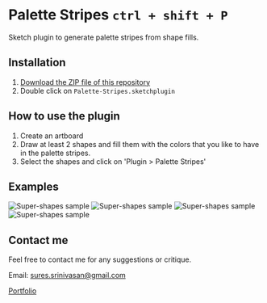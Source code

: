 # Palette Stripes `ctrl + shift + P`
Sketch plugin to generate palette stripes from shape fills.

## Installation

1. [Download the ZIP file of this repository](https://github.com/sureskumar/palette-stripes/archive/master.zip)
2. Double click on `Palette-Stripes.sketchplugin`

## How to use the plugin

1. Create an artboard
2. Draw at least 2 shapes and fill them with the colors that you like to have in the palette stripes.
3. Select the shapes and click on 'Plugin > Palette Stripes'


## Examples
![Super-shapes sample](http://www.sureskumar.com/supershapes/github_imgs/SuperShapes_002_888.gif)
![Super-shapes sample](http://www.sureskumar.com/supershapes/github_imgs/SuperShapes_004_888.gif)
![Super-shapes sample](http://www.sureskumar.com/supershapes/github_imgs/SuperShapes_003_888.gif)
![Super-shapes sample](http://www.sureskumar.com/supershapes/github_imgs/SuperShapes_001_888.gif)

## Contact me

Feel free to contact me for any suggestions or critique.

Email: sures.srinivasan@gmail.com

[Portfolio](http://www.sureskumar.com)